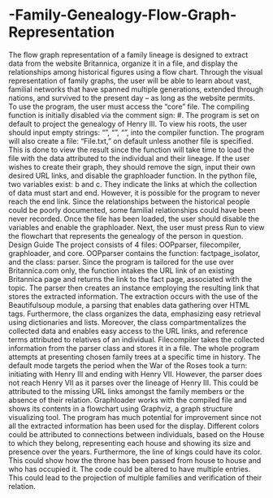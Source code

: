 # -Family-Genealogy-Flow-Graph-Representation
  The flow graph representation of a family lineage is designed to extract data from the website Britannica, organize it in a file, and display the relationships among historical figures using a flow chart. Through the visual representation of family graphs, the user will be able to learn about vast, familial networks that have spanned multiple generations, extended through nations, and survived to the present day – as long as the website permits.
  To use the program, the user must access the “core” file. The compiling function is initially disabled via the comment sign: #. The program is set on default to project the genealogy of Henry III. To view his roots, the user should input empty strings: “”, “”, “”, into the compiler function. The program will also create a file: “File.txt,” on default unless another file is specified. This is done to view the result since the function will take time to load the file with the data attributed to the individual and their lineage. If the user wishes to create their graph, they should remove the sign, input their own desired URL links, and disable the graphloader function. In the python file, two variables exist: b and c. They indicate the links at which the collection of data must start and end. However, it is possible for the program to never reach the end link. Since the relationships between the historical people could be poorly documented, some familial relationships could have been never recorded. Once the file has been loaded, the user should disable the variables and enable the graphloader. Next, the user must press Run to view the flowchart that represents the genealogy of the person in question.
Design Guide
  The project consists of 4 files: OOPparser, filecompiler, graphloader, and core. OOPparser contains the function: factpage_isolator, and the class: parser. Since the program is tailored for the use over Britannica.com only, the function intakes the URL link of an existing Britannica page and returns the link to the fact page, associated with the topic. The parser then creates an instance employing the resulting link that stores the extracted information. The extraction occurs with the use of the Beautifulsoup module, a parsing that enables data gathering over HTML tags. Furthermore, the class organizes the data, emphasizing easy retrieval using dictionaries and lists. Moreover, the class compartmentalizes the collected data and enables easy access to the URL links, and reference terms attributed to relatives of an individual. 
  Filecompiler takes the collected information from the parser class and stores it in a file. The whole program attempts at presenting chosen family trees at a specific time in history. The default mode targets the period when the War of the Roses took a turn: initiating with Henry III and ending with Henry VII. However, the parser does not reach Henry VII as it parses over the lineage of Henry III. This could be attributed to the missing URL links amongst the family members or the absence of their relation.
Graphloader works with the compiled file and shows its contents in a flowchart using Graphviz, a graph structure visualizing tool.
  The program has much potential for improvement since not all the extracted information has been used for the display. Different colors could be attributed to connections between individuals, based on the House to which they belong, representing each house and showing its size and presence over the years. Furthermore, the line of kings could have its color. This could show how the throne has been passed from house to house and who has occupied it. The code could be altered to have multiple entries. This could lead to the projection of multiple families and verification of their relation.  
